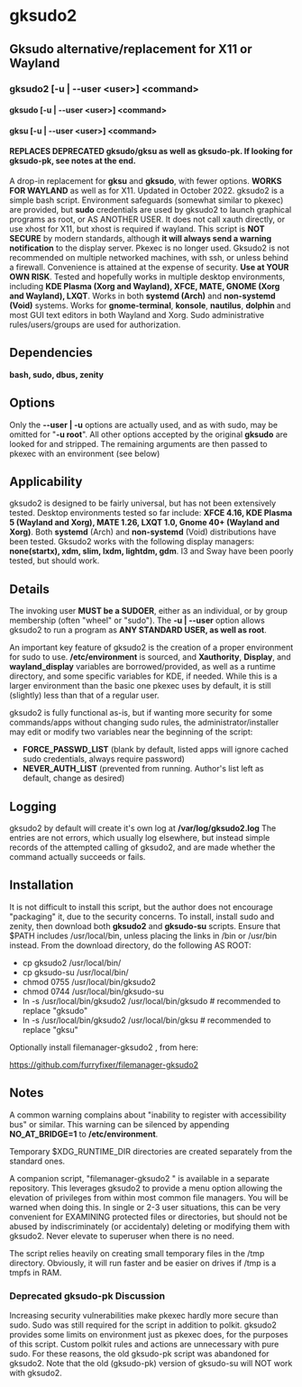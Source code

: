 # gksudo2
## Gksudo alternative/replacement for X11 or Wayland
### gksudo2 [-u | --user \<user\>] \<command\>
#### gksudo [-u | --user \<user\>] \<command\>
#### gksu [-u | --user \<user\>] \<command\>
#### REPLACES DEPRECATED gksudo/gksu as well as gksudo-pk. If looking for gksudo-pk, see notes at the end.
A drop-in replacement for **gksu** and **gksudo**, with fewer options. **WORKS FOR WAYLAND** as well as for X11. Updated in October 2022. gksudo2 is a simple bash script. Environment safeguards (somewhat similar to pkexec) are provided, but **sudo** credentials are used by gksudo2 to launch graphical programs as root, or AS ANOTHER USER. It does not call xauth directly, or use xhost for X11, but xhost is required if wayland. This script is **NOT SECURE** by modern standards, although **it will always send a warning notification** to the display server. Pkexec is no longer used. Gksudo2 is not recommended on multiple networked machines, with ssh, or unless behind a firewall. Convenience is attained at the expense of security. **Use at YOUR OWN RISK**. Tested and hopefully works in multiple desktop environments, including **KDE Plasma (Xorg and Wayland), XFCE, MATE, GNOME (Xorg and Wayland), LXQT**. Works in both **systemd (Arch)** and **non-systemd (Void)** systems.  Works for **gnome-terminal**, **konsole**, **nautilus**, **dolphin** and most GUI text editors in both Wayland and Xorg. Sudo administrative rules/users/groups are used for authorization.

## Dependencies
**bash, sudo, dbus, zenity**


## Options
Only the **--user | -u** options are actually used, and as with sudo, may be omitted for "**-u root**".  All other options accepted by the original **gksudo** are looked for and stripped.  The remaining arguments are then passed to pkexec with an environment (see below)

## Applicability
gksudo2 is designed to be fairly universal, but has not been extensively tested. Desktop environments tested so far include:
**XFCE 4.16, KDE Plasma 5 (Wayland and Xorg), MATE 1.26, LXQT 1.0, Gnome 40+ (Wayland and Xorg)**. Both **systemd** (Arch) and **non-systemd** (Void) distributions have been tested. Gksudo2 works with the following display managers: **none(startx), xdm, slim, lxdm, lightdm, gdm**. I3 and Sway have been poorly tested, but should work.

## Details
The invoking user **MUST be a SUDOER**, either as an individual, or by group membership (often "wheel" or "sudo"). The **-u | --user** option allows gksudo2 to run a program as **ANY STANDARD USER, as well as root**.  

An important key feature of gksudo2 is the creation of a proper environment for sudo to use.  **/etc/environment** is sourced, and **Xauthority**, **Display**, and **wayland_display** variables are borrowed/provided, as well as a runtime directory, and some specific variables for KDE, if needed.  While this is a larger environment than the basic one pkexec uses by default, it is still (slightly) less than that of a regular user.  

gksudo2 is fully functional as-is, but if wanting more security for some commands/apps without changing sudo rules, the administrator/installer may edit or modify two variables near the beginning of the script:
- **FORCE_PASSWD_LIST**   (blank by default, listed apps will ignore cached sudo credentials, always require password)
- **NEVER_AUTH_LIST**  (prevented from running. Author's list left as default, change as desired)

## Logging
gksudo2 by default will create it's own log at **/var/log/gksudo2.log**  The entries are not errors, which usually log elsewhere, but instead simple records of the attempted calling of gksudo2, and are made whether the command actually succeeds or fails. 

## Installation
It is not difficult to install this script, but the author does not encourage "packaging" it, due to the security concerns.  To install, install sudo and zenity, then download both **gksudo2** and **gksudo-su** scripts. Ensure that $PATH includes /usr/local/bin, unless placing the links in /bin or /usr/bin instead. From the download directory, do the following AS ROOT:

- cp gksudo2 /usr/local/bin/
- cp gksudo-su /usr/local/bin/
- chmod 0755 /usr/local/bin/gksudo2
- chmod 0744 /usr/local/bin/gksudo-su
- ln -s /usr/local/bin/gksudo2 /usr/local/bin/gksudo   # recommended to replace "gksudo"
- ln -s /usr/local/bin/gksudo2 /usr/local/bin/gksu     # recommended to replace "gksu"

Optionally install filemanager-gksudo2 , from here:

https://github.com/furryfixer/filemanager-gksudo2 
 
## Notes
A common warning complains about "inability to register with accessibility bus" or similar.  This warning can be silenced by appending **NO_AT_BRIDGE=1** to **/etc/environment**.

Temporary $XDG_RUNTIME_DIR directories are created separately from the standard ones.

A companion script, "filemanager-gksudo2 " is available in a separate repository. This leverages gksudo2 to provide a menu option allowing the elevation of privileges from within most common file managers. You will be warned when doing this. In single or 2-3 user situations, this can be very convenient for EXAMINING protected files or directories, but should not be abused by indiscriminately (or accidentaly) deleting or modifying them with gksudo2.  Never elevate to superuser when there is no need.

The script relies heavily on creating small temporary files in the /tmp directory.  Obviously, it will run faster and be easier on drives if /tmp is a tmpfs in RAM.

### Deprecated gksudo-pk Discussion
Increasing security vulnerabilities make pkexec hardly more secure than sudo. Sudo was still required for the script in addition to polkit.  gksudo2 provides some limits on environment just as pkexec does, for the purposes of this script. Custom polkit rules and actions are unnecessary with pure sudo.  For these reasons, the old gksudo-pk script was abandoned for gksudo2.  Note that the old (gksudo-pk) version of gksudo-su will NOT work with gksudo2.
